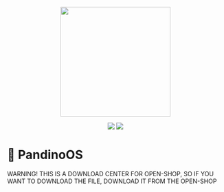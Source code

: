 <p align="center">
    <img src="Logo.png" width="256" height="256" />
</p>
<p align="center">
    <img src="https://img.shields.io/badge/PandinoOS%20-v.3 Moon-blue" />
    <img src="https://img.shields.io/badge/License-GPLv3-brightgreen" />

# 💬 PandinoOS
WARNING! 
THIS IS A DOWNLOAD CENTER FOR OPEN-SHOP, SO IF YOU WANT TO DOWNLOAD THE FILE, DOWNLOAD IT FROM THE OPEN-SHOP
